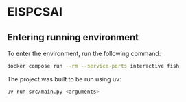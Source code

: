 # EISPCSAI

## Entering running environment

To enter the environment, run the following command:

```bash
docker compose run --rm --service-ports interactive fish
```

The project was built to be run using uv:

```bash
uv run src/main.py <arguments>
```
